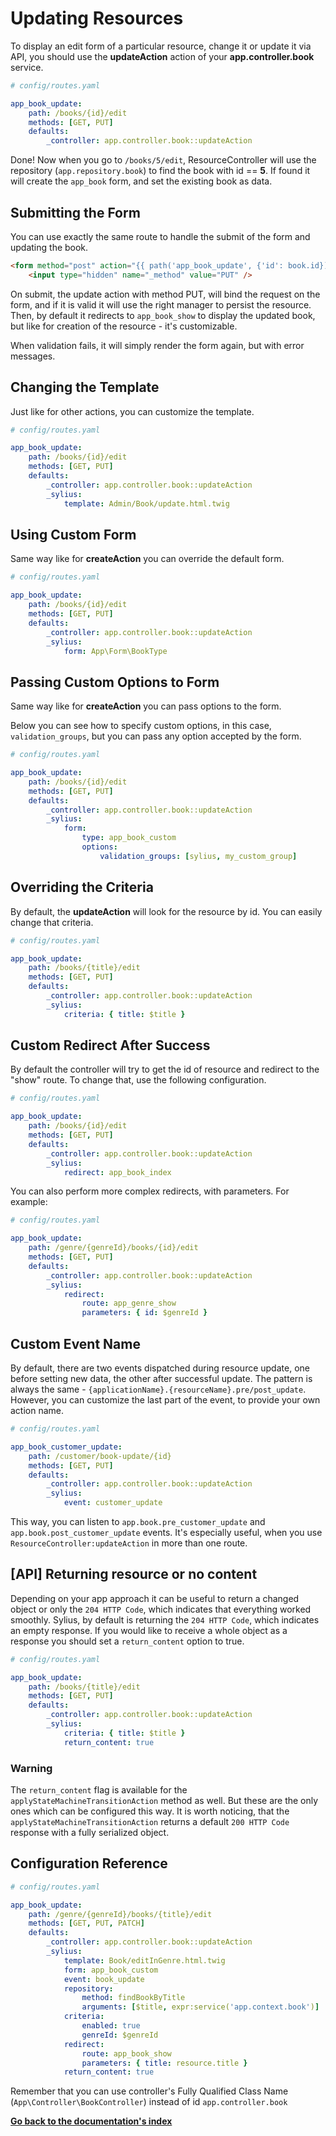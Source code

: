 # Updating Resources

To display an edit form of a particular resource, change it or update it via API, you should use the **updateAction** action of your **app.controller.book** service.

```yaml
# config/routes.yaml

app_book_update:
    path: /books/{id}/edit
    methods: [GET, PUT]
    defaults:
        _controller: app.controller.book::updateAction
```
Done! Now when you go to ``/books/5/edit``, ResourceController will use the repository (``app.repository.book``) to find the book with id == **5**.
If found it will create the ``app_book`` form, and set the existing book as data.

## Submitting the Form

You can use exactly the same route to handle the submit of the form and updating the book.

```html
<form method="post" action="{{ path('app_book_update', {'id': book.id}) }}">
    <input type="hidden" name="_method" value="PUT" />
```
On submit, the update action with method PUT, will bind the request on the form, and if it is valid it will use the right manager to persist the resource.
Then, by default it redirects to ``app_book_show`` to display the updated book, but like for creation of the resource - it's customizable.

When validation fails, it will simply render the form again, but with error messages.

## Changing the Template

Just like for other actions, you can customize the template.

```yaml
# config/routes.yaml

app_book_update:
    path: /books/{id}/edit
    methods: [GET, PUT]
    defaults:
        _controller: app.controller.book::updateAction
        _sylius:
            template: Admin/Book/update.html.twig
```

## Using Custom Form

Same way like for **createAction** you can override the default form.

```yaml
# config/routes.yaml

app_book_update:
    path: /books/{id}/edit
    methods: [GET, PUT]
    defaults:
        _controller: app.controller.book::updateAction
        _sylius:
            form: App\Form\BookType
```
## Passing Custom Options to Form

Same way like for **createAction** you can pass options to the form.

Below you can see how to specify custom options, in this case, ``validation_groups``, but you can pass any option accepted by the form.

```yaml
# config/routes.yaml

app_book_update:
    path: /books/{id}/edit
    methods: [GET, PUT]
    defaults:
        _controller: app.controller.book::updateAction
        _sylius:
            form:
                type: app_book_custom
                options:
                    validation_groups: [sylius, my_custom_group]
```

## Overriding the Criteria

By default, the **updateAction** will look for the resource by id. You can easily change that criteria.

```yaml
# config/routes.yaml

app_book_update:
    path: /books/{title}/edit
    methods: [GET, PUT]
    defaults:
        _controller: app.controller.book::updateAction
        _sylius:
            criteria: { title: $title }
```

## Custom Redirect After Success

By default the controller will try to get the id of resource and redirect to the "show" route. To change that, use the following configuration.

```yaml
# config/routes.yaml

app_book_update:
    path: /books/{id}/edit
    methods: [GET, PUT]
    defaults:
        _controller: app.controller.book::updateAction
        _sylius:
            redirect: app_book_index
```
You can also perform more complex redirects, with parameters. For example:

```yaml
# config/routes.yaml

app_book_update:
    path: /genre/{genreId}/books/{id}/edit
    methods: [GET, PUT]
    defaults:
        _controller: app.controller.book::updateAction
        _sylius:
            redirect:
                route: app_genre_show
                parameters: { id: $genreId }
```

## Custom Event Name

By default, there are two events dispatched during resource update, one before setting new data, the other after successful update.
The pattern is always the same - ``{applicationName}.{resourceName}.pre/post_update``. However, you can customize the last part of the event, to provide your
own action name.

```yaml
# config/routes.yaml

app_book_customer_update:
    path: /customer/book-update/{id}
    methods: [GET, PUT]
    defaults:
        _controller: app.controller.book::updateAction
        _sylius:
            event: customer_update
```
This way, you can listen to ``app.book.pre_customer_update`` and ``app.book.post_customer_update`` events. It's especially useful, when you use
``ResourceController:updateAction`` in more than one route.


## [API] Returning resource or no content

Depending on your app approach it can be useful to return a changed object or only the ``204 HTTP Code``, which indicates that everything worked smoothly.
Sylius, by default is returning the ``204 HTTP Code``, which indicates an empty response. If you would like to receive a whole object as a response you should set a ``return_content`` option to true.

```yaml
# config/routes.yaml

app_book_update:
    path: /books/{title}/edit
    methods: [GET, PUT]
    defaults:
        _controller: app.controller.book::updateAction
        _sylius:
            criteria: { title: $title }
            return_content: true
```

### **Warning**
The ``return_content`` flag is available for the ``applyStateMachineTransitionAction`` method as well. But these are the only ones which can be configured this way.
It is worth noticing, that the ``applyStateMachineTransitionAction`` returns a default ``200 HTTP Code`` response with a fully serialized object.

## Configuration Reference

```yaml
# config/routes.yaml

app_book_update:
    path: /genre/{genreId}/books/{title}/edit
    methods: [GET, PUT, PATCH]
    defaults:
        _controller: app.controller.book::updateAction
        _sylius:
            template: Book/editInGenre.html.twig
            form: app_book_custom
            event: book_update
            repository:
                method: findBookByTitle
                arguments: [$title, expr:service('app.context.book')]
            criteria:
                enabled: true
                genreId: $genreId
            redirect:
                route: app_book_show
                parameters: { title: resource.title }
            return_content: true
```     

Remember that you can use controller's Fully Qualified Class Name (``App\Controller\BookController``) instead of id ``app.controller.book`` 
     
**[Go back to the documentation's index](index.md)**

